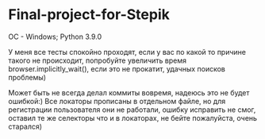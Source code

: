 # Final-project-for-Stepik
OC - Windows;
Python 3.9.0

У меня все тесты спокойно проходят, если у вас по какой то причине такого не происходит, попробуйте увеличить время 
browser.implicitly_wait(), если это не прокатит, удачных поисков проблемы)

Может быть не всегда делал коммиты вовремя, надеюсь это не будет ошибкой:)
Все локаторы прописаны в отдельном файле, но для регистрации пользователя они не работали, ошибку исправить не смог, оставил те же селекторы что и в локаторах, не бейте пожалуйста, очень старался)
